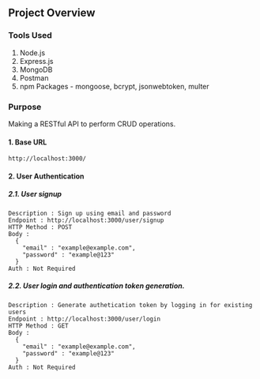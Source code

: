 ## Project Overview

### Tools Used

  1. Node.js
  2. Express.js
  3. MongoDB
  4. Postman
  5. npm Packages - mongoose, bcrypt, jsonwebtoken, multer

### Purpose

Making a RESTful API to perform CRUD operations.

#### 1. Base URL

```
http://localhost:3000/
```

#### 2. User Authentication

##### 2.1. User signup

```
Description : Sign up using email and password
Endpoint : http://localhost:3000/user/signup
HTTP Method : POST
Body : 
  {
    "email" : "example@example.com",
    "password" : "example@123"
  }
Auth : Not Required
```

##### 2.2. User login and authentication token generation.

```
Description : Generate authetication token by logging in for existing users
Endpoint : http://localhost:3000/user/login
HTTP Method : GET
Body : 
  {
    "email" : "example@example.com",
    "password" : "example@123"
  }
Auth : Not Required
```
